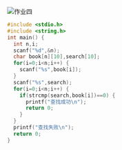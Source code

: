 ![作业四](https://i.miji.bid/2025/02/10/855d1541f5e6abf3c3018374e6a7744e.png)
```c
#include <stdio.h>
#include <string.h>
int main() {
  int n,i;
  scanf("%d",&n);
  char book[n][10],search[10];
  for(i=0;i<n;i++) {
    scanf("%s",book[i]);
  }
  scanf("%s",search);
  for(i=0;i<n;i++) {
    if(strcmp(search,book[i])==0) {
      printf("查找成功\n");
      return 0;
    }
  }
  printf("查找失败\n");
  return 0;
}
```

